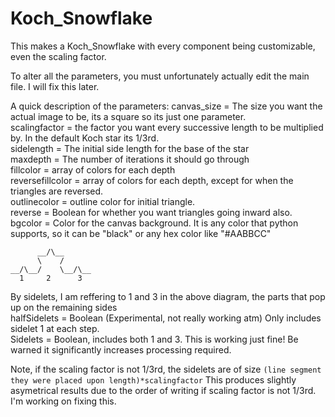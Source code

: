 # Koch_Snowflake
This makes a Koch_Snowflake with every component being customizable, even the scaling factor.

To alter all the parameters, you must unfortunately actually edit the main file. I will fix this later.

A quick description of the parameters:
canvas_size = The size you want the actual image to be, its a square so its just one parameter.  
scalingfactor = the factor you want every successive length to be multiplied by. In the default Koch star its 1/3rd.  
sidelength = The initial side length for the base of the star  
maxdepth = The number of iterations it should go through  
fillcolor = array of colors for each depth  
reversefillcolor = array of colors for each depth, except for when the triangles are reversed.  
outlinecolor = outline color for initial triangle.   
reverse = Boolean for whether you want triangles going inward also.  
bgcolor = Color for the canvas background. It is any color that python supports, so it can be "black" or any hex color like   "#AABBCC"  
```
      __/\__   
      \    /     
__/\__/    \__/\__  
  1     2      3  
```
By sidelets, I am reffering to 1 and 3 in the above diagram, the parts that pop up on the remaining sides  
halfSidelets = Boolean (Experimental, not really working atm) Only includes sidelet 1 at each step.  
Sidelets = Boolean, includes both 1 and 3. This is working just fine! Be warned it significantly increases processing required.  

Note, if the scaling factor is not 1/3rd, the sidelets are of size `(line segment they were placed upon length)*scalingfactor`
This produces slightly asymetrical results due to the order of writing if scaling factor is not 1/3rd. I'm working on fixing this. 
